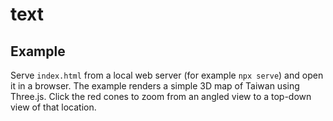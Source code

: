 # text

## Example

Serve `index.html` from a local web server (for example `npx serve`) and open it
in a browser. The example renders a simple 3D map of Taiwan using Three.js. Click
the red cones to zoom from an angled view to a top-down view of that location.
